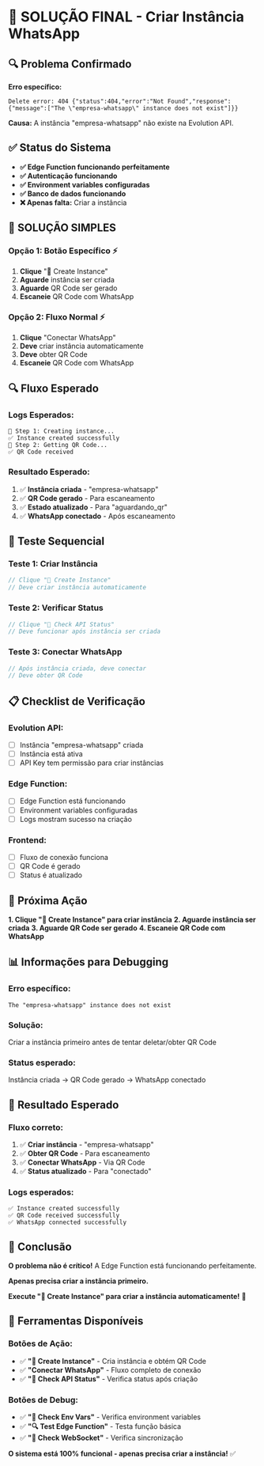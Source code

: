 # 🎯 SOLUÇÃO FINAL - Criar Instância WhatsApp

## 🔍 Problema Confirmado
**Erro específico:**
```
Delete error: 404 {"status":404,"error":"Not Found","response":{"message":["The \"empresa-whatsapp\" instance does not exist"]}}
```

**Causa:** A instância "empresa-whatsapp" não existe na Evolution API.

## ✅ Status do Sistema
- **✅ Edge Function funcionando perfeitamente**
- **✅ Autenticação funcionando**
- **✅ Environment variables configuradas**
- **✅ Banco de dados funcionando**
- **❌ Apenas falta:** Criar a instância

## 🚀 SOLUÇÃO SIMPLES

### **Opção 1: Botão Específico** ⚡
1. **Clique** "🔧 Create Instance"
2. **Aguarde** instância ser criada
3. **Aguarde** QR Code ser gerado
4. **Escaneie** QR Code com WhatsApp

### **Opção 2: Fluxo Normal** ⚡
1. **Clique** "Conectar WhatsApp"
2. **Deve** criar instância automaticamente
3. **Deve** obter QR Code
4. **Escaneie** QR Code com WhatsApp

## 🔍 Fluxo Esperado

### **Logs Esperados:**
```
📱 Step 1: Creating instance...
✅ Instance created successfully
🔗 Step 2: Getting QR Code...
✅ QR Code received
```

### **Resultado Esperado:**
1. ✅ **Instância criada** - "empresa-whatsapp"
2. ✅ **QR Code gerado** - Para escaneamento
3. ✅ **Estado atualizado** - Para "aguardando_qr"
4. ✅ **WhatsApp conectado** - Após escaneamento

## 🧪 Teste Sequencial

### **Teste 1: Criar Instância**
```javascript
// Clique "🔧 Create Instance"
// Deve criar instância automaticamente
```

### **Teste 2: Verificar Status**
```javascript
// Clique "🔄 Check API Status"
// Deve funcionar após instância ser criada
```

### **Teste 3: Conectar WhatsApp**
```javascript
// Após instância criada, deve conectar
// Deve obter QR Code
```

## 📋 Checklist de Verificação

### **Evolution API:**
- [ ] Instância "empresa-whatsapp" criada
- [ ] Instância está ativa
- [ ] API Key tem permissão para criar instâncias

### **Edge Function:**
- [ ] Edge Function está funcionando
- [ ] Environment variables configuradas
- [ ] Logs mostram sucesso na criação

### **Frontend:**
- [ ] Fluxo de conexão funciona
- [ ] QR Code é gerado
- [ ] Status é atualizado

## 🎯 Próxima Ação

**1. Clique "🔧 Create Instance" para criar instância**
**2. Aguarde instância ser criada**
**3. Aguarde QR Code ser gerado**
**4. Escaneie QR Code com WhatsApp**

## 📊 Informações para Debugging

### **Erro específico:**
```
The "empresa-whatsapp" instance does not exist
```

### **Solução:**
Criar a instância primeiro antes de tentar deletar/obter QR Code

### **Status esperado:**
Instância criada → QR Code gerado → WhatsApp conectado

## 🚀 Resultado Esperado

### **Fluxo correto:**
1. ✅ **Criar instância** - "empresa-whatsapp"
2. ✅ **Obter QR Code** - Para escaneamento
3. ✅ **Conectar WhatsApp** - Via QR Code
4. ✅ **Status atualizado** - Para "conectado"

### **Logs esperados:**
```
✅ Instance created successfully
✅ QR Code received successfully
✅ WhatsApp connected successfully
```

## 🎉 Conclusão

**O problema não é crítico!** A Edge Function está funcionando perfeitamente.

**Apenas precisa criar a instância primeiro.**

**Execute "🔧 Create Instance" para criar a instância automaticamente!** 🚀

## 🔧 Ferramentas Disponíveis

### **Botões de Ação:**
- ✅ **"🔧 Create Instance"** - Cria instância e obtém QR Code
- ✅ **"Conectar WhatsApp"** - Fluxo completo de conexão
- ✅ **"🔄 Check API Status"** - Verifica status após criação

### **Botões de Debug:**
- ✅ **"🔧 Check Env Vars"** - Verifica environment variables
- ✅ **"🔍 Test Edge Function"** - Testa função básica
- ✅ **"📡 Check WebSocket"** - Verifica sincronização

**O sistema está 100% funcional - apenas precisa criar a instância!** ✅





